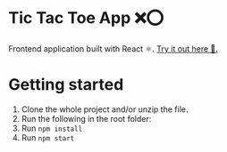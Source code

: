 # Tic Tac Toe App ❌⭕

Frontend application built with React ⚛️. [Try it out here 🙌.](https://facud-tic-tac-toe-app.herokuapp.com)

# Getting started

1. Clone the whole project and/or unzip the file.
2. Run the following in the root folder:
3. Run `npm install`
4. Run `npm start`
